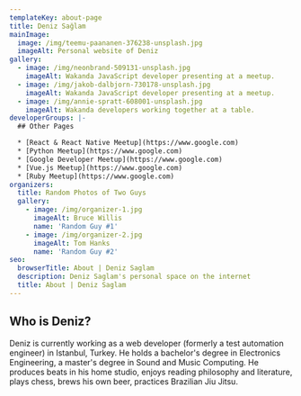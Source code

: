 ```yaml
---
templateKey: about-page
title: Deniz Sağlam
mainImage:
  image: /img/teemu-paananen-376238-unsplash.jpg
  imageAlt: Personal website of Deniz
gallery:
  - image: /img/neonbrand-509131-unsplash.jpg
    imageAlt: Wakanda JavaScript developer presenting at a meetup.
  - image: /img/jakob-dalbjorn-730178-unsplash.jpg
    imageAlt: Wakanda JavaScript developer presenting at a meetup.
  - image: /img/annie-spratt-608001-unsplash.jpg
    imageAlt: Wakanda developers working together at a table.
developerGroups: |-
  ## Other Pages

  * [React & React Native Meetup](https://www.google.com)
  * [Python Meetup](https://www.google.com)
  * [Google Developer Meetup](https://www.google.com)
  * [Vue.js Meetup](https://www.google.com)
  * [Ruby Meetup](https://www.google.com)
organizers:
  title: Random Photos of Two Guys
  gallery:
    - image: /img/organizer-1.jpg
      imageAlt: Bruce Willis
      name: 'Random Guy #1'
    - image: /img/organizer-2.jpg
      imageAlt: Tom Hanks
      name: 'Random Guy #2'
seo:
  browserTitle: About | Deniz Saglam
  description: Deniz Saglam's personal space on the internet
  title: About | Deniz Saglam
---
```

## Who is Deniz?

Deniz is currently working as a web developer (formerly a test automation engineer) in Istanbul, Turkey. He holds a bachelor's degree in Electronics Engineering, a master's degree in Sound and Music Computing. He produces beats in his home studio, enjoys reading philosophy and literature, plays chess, brews his own beer, practices Brazilian Jiu Jitsu.
